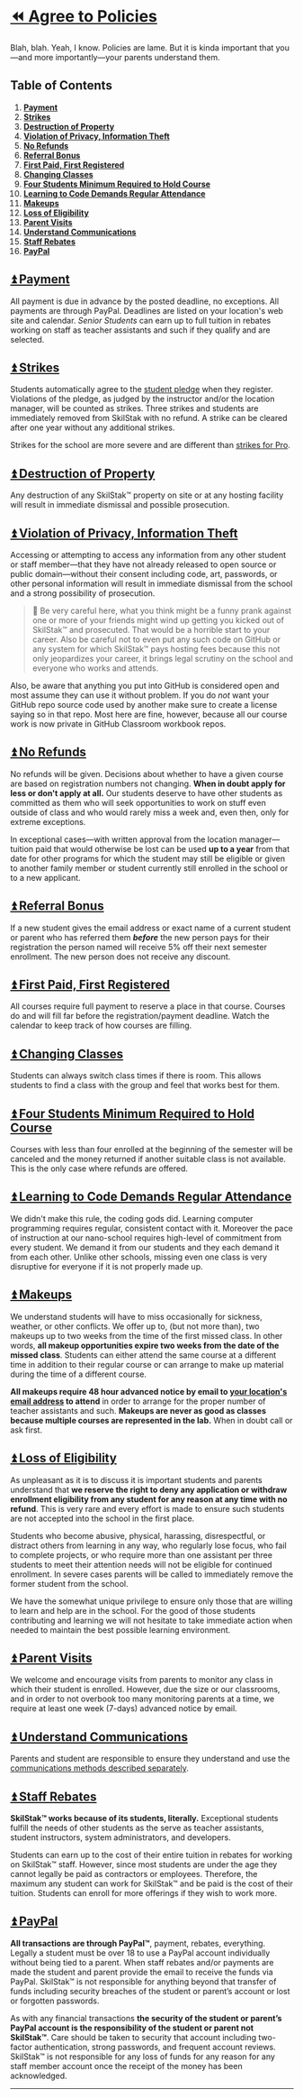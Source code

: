 # [⏪ Agree to Policies](/README.md)

Blah, blah. Yeah, I know. Policies are lame. But it is kinda important
that you—and more importantly—your parents understand them. 

## Table of Contents

1. [**Payment**](#user-content--payment)
2. [**Strikes**](#user-content--strikes)
3. [**Destruction of Property**](#user-content--destruction-of-property)
4. [**Violation of Privacy, Information Theft**](#user-content--violation-of-privacy-information-theft)
5. [**No Refunds**](#user-content--no-refunds)
6. [**Referral Bonus**](#user-content--referral-bonus)
7. [**First Paid, First Registered**](#user-content--first-paid-first-registered)
8. [**Changing Classes**](#user-content--changing-classes)
9. [**Four Students Minimum Required to Hold Course**](#user-content--four-students-minimum-required-to-hold-course)
10. [**Learning to Code Demands Regular Attendance**](#user-content--learning-to-code-demands-regular-attendance)
11. [**Makeups**](#user-content--makeups)
12. [**Loss of Eligibility**](#user-content--loss-of-eligibility)
13. [**Parent Visits**](#user-content--parent-visits)
14. [**Understand Communications**](#user-content--understand-communications)
15. [**Staff Rebates**](#user-content--staff-rebates)
16. [**PayPal**](#user-content--paypal)

## [⏫ Payment](#)

All payment is due in advance by the posted deadline, no exceptions.
All payments are through PayPal. Deadlines are listed on your
location's web site and calendar. *Senior Students* can earn
up to full tuition in rebates working on staff as teacher assistants
and such if they qualify and are selected.

## [⏫ Strikes](#)

Students automatically agree to the [student pledge](/pledge/README.md)
when they register. Violations of the pledge, as judged by the
instructor and/or the location manager, will be counted as strikes.
Three strikes and students are immediately removed from SkilStak
with no refund.  A strike can be cleared after one year without any
additional strikes.

Strikes for the school are more severe and are different than
[strikes for Pro](http://pro.skilstak.io).

## [⏫ Destruction of Property](#)

Any destruction of any SkilStak™ property on site or at any hosting
facility will result in immediate dismissal and possible prosecution.

## [⏫ Violation of Privacy, Information Theft](#)

Accessing or attempting to access any information from any other
student or staff member—that they have not already released to open source or public domain—without their consent including code, art,
passwords, or other personal information will result in immediate
dismissal from the school and a strong possibility of prosecution.

> 💬 Be very careful here, what you think might be a funny prank against
> one or more of your friends might wind up getting you kicked out
> of SkilStak™ and prosecuted. That would be a horrible start to your
> career. Also be careful not to even put any such code on GitHub
> or any system for which SkilStak™ pays hosting fees because this
> not only jeopardizes your career, it brings legal scrutiny on the school
> and everyone who works and attends.

Also, be aware that anything you put into GitHub is considered open
and most assume they can use it without problem. If you do *not*
want your GitHub repo source code used by another make sure to
create a license saying so in that repo. Most here are fine, however,
because all our course work is now private in GitHub Classroom
workbook repos.

## [⏫ No Refunds](#)

No refunds will be given. Decisions about whether to have a given
course are based on registration numbers not changing. **When in
doubt apply for less or don't apply at all.** Our students deserve
to have other students as committed as them who will seek opportunities
to work on stuff even outside of class and who would rarely miss a
week and, even then, only for extreme exceptions.

In exceptional cases—with written approval from the location
manager—tuition paid that would otherwise be lost can be used **up
to a year** from that date for other programs for which the student
may still be eligible or given to another family member or student
currently still enrolled in the school or to a new applicant.

## [⏫ Referral Bonus](#)

If a new student gives the email address or exact name of a current
student or parent who has referred them ***before*** the new person
pays for their registration the person named will receive 5% off
their next semester enrollment. The new person does not receive any
discount.

## [⏫ First Paid, First Registered](#)

All courses require full payment to reserve a place in that course.
Courses do and will fill far before the registration/payment deadline.
Watch the calendar to keep track of how courses are filling.

## [⏫ Changing Classes](#)

Students can always switch class times if there is room. This allows
students to find a class with the group and feel that works best for
them.

## [⏫ Four Students Minimum Required to Hold Course](#)

Courses with less than four enrolled at the beginning of the
semester will be canceled and the money returned if another suitable
class is not available. This is the only case where refunds are
offered.

## [⏫ Learning to Code Demands Regular Attendance](#)

We didn't make this rule, the coding gods did. Learning computer
programming requires regular, consistent contact with it. Moreover
the pace of instruction at our nano-school requires high-level of
commitment from every student. We demand it from our students and
they each demand it from each other. Unlike other schools, missing
even one class is very disruptive for everyone if it is not properly
made up.

## [⏫ Makeups](#)

We understand students will have to miss occasionally for sickness,
weather, or other conflicts. We offer up to, (but not more than),
two makeups up to two weeks from the time of the first missed class.
In other words, **all makeup opportunities expire two weeks from
the date of the missed class**. Students can either attend the same
course at a different time in addition to their regular course or
can arrange to make up material during the time of a different
course.

**All makeups require 48 hour advanced notice by email to [your
location's email
address](/communications/README.md#enrollment-and-makeups-use-email) to
attend** in order to arrange for the proper number of teacher
assistants and such. **Makeups are never as good as classes because
multiple courses are represented in the lab.** When in doubt call
or ask first.

## [⏫ Loss of Eligibility](#)

As unpleasant as it is to discuss it is important students and
parents understand that **we reserve the right to deny any
application or withdraw enrollment eligibility from any student for
any reason at any time with no refund**. This is very rare and every
effort is made to ensure such students are not accepted into the
school in the first place.

Students who become abusive, physical, harassing, disrespectful,
or distract others from learning in any way, who regularly lose
focus, who fail to complete projects, or who require more than one
assistant per three students to meet their attention needs will not
be eligible for continued enrollment. In severe cases parents will
be called to immediately remove the former student from the school.

We have the somewhat unique privilege to ensure only those
that are willing to learn and help are in the school. For the good
of those students contributing and learning we will not hesitate
to take immediate action when needed to maintain the best possible
learning environment.

## [⏫ Parent Visits](#)

We welcome and encourage visits from parents to monitor any class
in which their student is enrolled. However, due the size or our
classrooms, and in order to not overbook too many monitoring parents
at a time, we require at least one week (7-days) advanced notice by
email.

## [⏫ Understand Communications](#)

Parents and student are responsible to ensure they understand
and use the [communications methods described
separately](/communications/README.md).

## [⏫ Staff Rebates](#)

**SkilStak™ works because of its students, literally.** Exceptional
students fulfill the needs of other students as the serve as
teacher assistants, student instructors, system administrators, and
developers.

Students can earn up to the cost of their entire tuition in rebates
for working on SkilStak™ staff. However, since most students are under
the age they cannot legally be paid as contractors or employees.
Therefore, the maximum any student can work for SkilStak™ and be paid
is the cost of their tuition. Students can enroll for more offerings
if they wish to work more.

## [⏫ PayPal](#)

**All transactions are through PayPal™**, payment, rebates, everything.
Legally a student must be over 18 to use a PayPal account individually
without being tied to a parent. When staff rebates and/or payments
are made the student and parent provide the email to receive the
funds via PayPal. SkilStak™ is not responsible for anything beyond
that transfer of funds including security breaches of the student
or parent’s account or lost or forgotten passwords.

As with any financial transactions **the security of the student
or parent’s PayPal account is the responsibility of the student or
parent not SkilStak™**. Care should be taken to security that account
including two-factor authentication, strong passwords, and frequent
account reviews. SkilStak™ is not responsible for any loss of funds
for any reason for any staff member account once the receipt of the
money has been acknowledged.

____

